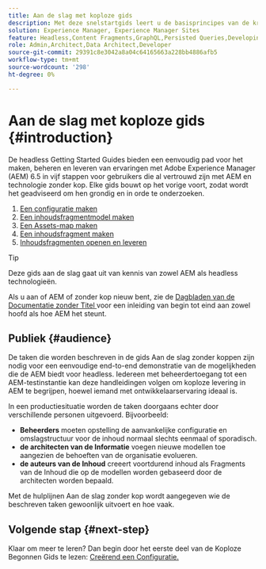 ```yaml
---
title: Aan de slag met koploze gids
description: Met deze snelstartgids leert u de basisprincipes van de krachtige headless mogelijkheden van Adobe Experience Manager (AEM) 6.5, zoals Content Models, Content Fragments, en GraphQL API.
solution: Experience Manager, Experience Manager Sites
feature: Headless,Content Fragments,GraphQL,Persisted Queries,Developing
role: Admin,Architect,Data Architect,Developer
source-git-commit: 29391c8e3042a8a04c64165663a228bb4886afb5
workflow-type: tm+mt
source-wordcount: '298'
ht-degree: 0%

---
```


# Aan de slag met koploze gids {#introduction}

De headless Getting Started Guides bieden een eenvoudig pad voor het maken, beheren en leveren van ervaringen met Adobe Experience Manager (AEM) 6.5 in vijf stappen voor gebruikers die al vertrouwd zijn met AEM en technologie zonder kop. Elke gids bouwt op het vorige voort, zodat wordt het geadviseerd om hen grondig en in orde te onderzoeken.

1. [Een configuratie maken](create-configuration.md)
1. [Een inhoudsfragmentmodel maken](create-content-model.md)
1. [Een Assets-map maken](create-assets-folder.md)
1. [Een inhoudsfragment maken](create-content-fragment.md)
1. [Inhoudsfragmenten openen en leveren](create-api-request.md)

>[!TIP]
>
>Deze gids aan de slag gaat uit van kennis van zowel AEM als headless technologieën.
>
>Als u aan of AEM of zonder kop nieuw bent, zie de [ Dagbladen van de Documentatie zonder Titel ](/help/journey-headless/overview.md) voor een inleiding van begin tot eind aan zowel hoofd als hoe AEM het steunt.

## Publiek {#audience}

De taken die worden beschreven in de gids Aan de slag zonder koppen zijn nodig voor een eenvoudige end-to-end demonstratie van de mogelijkheden die de AEM biedt voor headless. Iedereen met beheerdertoegang tot een AEM-testinstantie kan deze handleidingen volgen om koploze levering in AEM te begrijpen, hoewel iemand met ontwikkelaarservaring ideaal is.

In een productiesituatie worden de taken doorgaans echter door verschillende personen uitgevoerd. Bijvoorbeeld:

* **Beheerders** moeten opstelling de aanvankelijke configuratie en omslagstructuur voor de inhoud normaal slechts eenmaal of sporadisch.
* **de architecten van de Informatie** voegen nieuwe modellen toe aangezien de behoeften van de organisatie evolueren.
* **de auteurs van de Inhoud** creeert voortdurend inhoud als Fragments van de Inhoud die op de modellen worden gebaseerd door de architecten worden bepaald.

Met de hulplijnen Aan de slag zonder kop wordt aangegeven wie de beschreven taken gewoonlijk uitvoert en hoe vaak.

## Volgende stap {#next-step}

Klaar om meer te leren? Dan begin door het eerste deel van de Koploze Begonnen Gids te lezen: [ Creërend een Configuratie.](create-configuration.md)
